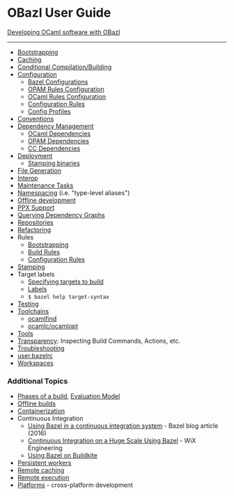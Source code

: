 OBazl User Guide
================

[Developing OCaml software with OBazl](development.md)

------------------------------------------------------------------------

-   [Bootstrapping](bootstrap.md)
-   [Caching](caching.md)
-   [Conditional Compilation/Building](conditional.md)
-   [Configuration](configuration.md)
    -   [Bazel Configurations](configuration.md#bazel)
    -   [OPAM Rules Configuration](configuration.md#opamconfig)
    -   [OCaml Rules Configuration](configuration.md#ocamlconfig)
    -   [Configuration Rules](configrules.md)
    -   [Config Profiles](configprofiles.md)
-   [Conventions](conventions.md)
-   [Dependency Management](depmgmt.md)
    -   [OCaml Dependencies](dependencies_ocaml.md)
    -   [OPAM Dependencies](dependencies_opam.md)
    -   [CC Dependencies](dependencies_cc.md)
-   [Deployment](deployment.md)
    -   [Stamping binaries](stamping.md)
-   [File Generation](filegen.md)
-   [Interop](interop.md)
-   [Maintenance Tasks](maintenance.md)
-   [Namespacing](namespacing.md) (i.e. "type-level aliases")
-   [Offline development](offline.md)
-   [PPX Support](ppx.md)
-   [Querying Dependency Graphs](querying.md)
-   [Repositories](workspaces.md)
-   [Refactoring](refactoring.md)
-   Rules
    -   [Bootstrapping](bootstrap.md#rules)
    -   [Build Rules](build_rules.md)
    -   [Configuration Rules](configrules.md)
-   [Stamping](stamping.md)
-   Target labels
    -   [Specifying targets to
        build](https://docs.bazel.build/versions/master/guide.html#specifying-targets-to-build)
    -   [Labels](https://docs.bazel.build/versions/master/build-ref.html#labels)
    -   `$ bazel help target-syntax`
-   [Testing](testing.md)
-   [Toolchains](toolchains.md)
    -   [ocamlfind](toochains.md#ocamlfind)
    -   [ocamlc/ocamlopt](toochains.md#ocamlc)
-   [Tools](tools.md)
-   [Transparency](transparency.md): Inspecting Build Commands, Actions,
    etc.
-   [Troubleshooting](troubleshooting.md)
-   [user.bazelrc](user_bazelrc.md)
-   [Workspaces](workspaces.md)

### Additional Topics

-   [Phases of a
    build](https://docs.bazel.build/versions/master/guide.html#phases-of-a-build),
    [Evaluation
    Model](https://docs.bazel.build/versions/master/skylark/concepts.html#evaluation-model)
-   [Offline
    builds](https://docs.bazel.build/versions/master/external.html#offline-builds)
-   [Containerization](https://github.com/bazelbuild/rules_docker)
-   Continuous Integration
    -   [Using Bazel in a continuous integration
        system](https://blog.bazel.build/2016/01/27/continuous-integration.html) -
        Bazel blog article (2016)
    -   [Continuous Integration on a Huge Scale Using
        Bazel](https://www.wix.engineering/post/continuous-integration-on-a-mammoth-scale-using-bazel) -
        WiX Engineering
    -   [Using Bazel on
        Buildkite](https://buildkite.com/docs/tutorials/bazel)
-   [Persistent
    workers](https://docs.bazel.build/versions/master/persistent-workers.html)
-   [Remote
    caching](https://docs.bazel.build/versions/master/remote-caching.html)
-   [Remote
    execution](https://docs.bazel.build/versions/master/remote-execution.html)
-   [Platforms](https://docs.bazel.build/versions/master/platforms.html) -
    cross-platform development
